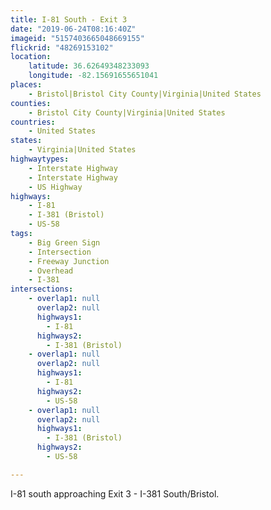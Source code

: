 ```yaml
---
title: I-81 South - Exit 3
date: "2019-06-24T08:16:40Z"
imageid: "5157403665048669155"
flickrid: "48269153102"
location:
    latitude: 36.62649348233093
    longitude: -82.15691655651041
places:
    - Bristol|Bristol City County|Virginia|United States
counties:
    - Bristol City County|Virginia|United States
countries:
    - United States
states:
    - Virginia|United States
highwaytypes:
    - Interstate Highway
    - Interstate Highway
    - US Highway
highways:
    - I-81
    - I-381 (Bristol)
    - US-58
tags:
    - Big Green Sign
    - Intersection
    - Freeway Junction
    - Overhead
    - I-381
intersections:
    - overlap1: null
      overlap2: null
      highways1:
        - I-81
      highways2:
        - I-381 (Bristol)
    - overlap1: null
      overlap2: null
      highways1:
        - I-81
      highways2:
        - US-58
    - overlap1: null
      overlap2: null
      highways1:
        - I-381 (Bristol)
      highways2:
        - US-58

---
```

I-81 south approaching Exit 3 - I-381 South/Bristol.